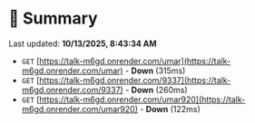 # 📖 Summary
Last updated: **10/13/2025, 8:43:34 AM**

- `GET` [https://talk-m6gd.onrender.com/umar](https://talk-m6gd.onrender.com/umar) - **Down** (315ms)
- `GET` [https://talk-m6gd.onrender.com/9337](https://talk-m6gd.onrender.com/9337) - **Down** (260ms)
- `GET` [https://talk-m6gd.onrender.com/umar920](https://talk-m6gd.onrender.com/umar920) - **Down** (122ms)
